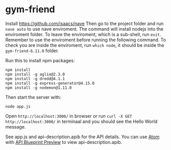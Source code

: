 # gym-friend
Install https://github.com/isaacs/nave
Then go to the project folder and run `nave auto` to use nave enviroment. The command will install nodejs into the enviroment folder. To leave the enviroment, which is a sub-shell, run `exit`. Remember to use the enviroment before running the following command. To check you are inside the enviroment, run `which node`, it should be inside the `gym-friend-6.11.0` folder.

Run this to install npm packages:
```
npm install
npm install -g aglio@2.3.0
npm install -g dredd@4.1.1
npm install -g express-generator@4.15.0
npm install -g nodemon@1.11.0
```

Then start the server with:
```
node app.js
```

Open `http://localhost:3000/` in browser or run `curl -X GET http://localhost:3000/` in terminaal and you should see the Hello World message.


See app.js and api-description.apib for the API details.
You can use [Atom](https://atom.io/) with [API Blueprint Preview](https://atom.io/packages/api-blueprint-preview) to view api-description.apib.
